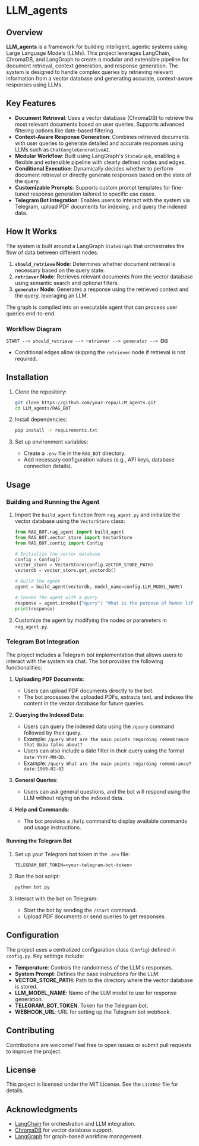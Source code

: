# LLM_agents

## Overview

**LLM_agents** is a framework for building intelligent, agentic systems using Large Language Models (LLMs). This project leverages LangChain, ChromaDB, and LangGraph to create a modular and extensible pipeline for document retrieval, context generation, and response generation. The system is designed to handle complex queries by retrieving relevant information from a vector database and generating accurate, context-aware responses using LLMs.

## Key Features

- **Document Retrieval**: Uses a vector database (ChromaDB) to retrieve the most relevant documents based on user queries. Supports advanced filtering options like date-based filtering.
- **Context-Aware Response Generation**: Combines retrieved documents with user queries to generate detailed and accurate responses using LLMs such as `ChatGoogleGenerativeAI`.
- **Modular Workflow**: Built using LangGraph's `StateGraph`, enabling a flexible and extensible pipeline with clearly defined nodes and edges.
- **Conditional Execution**: Dynamically decides whether to perform document retrieval or directly generate responses based on the state of the query.
- **Customizable Prompts**: Supports custom prompt templates for fine-tuned response generation tailored to specific use cases.
- **Telegram Bot Integration**: Enables users to interact with the system via Telegram, upload PDF documents for indexing, and query the indexed data.

## How It Works

The system is built around a LangGraph `StateGraph` that orchestrates the flow of data between different nodes:

1. **`should_retrieve` Node**: Determines whether document retrieval is necessary based on the query state.
2. **`retriever` Node**: Retrieves relevant documents from the vector database using semantic search and optional filters.
3. **`generator` Node**: Generates a response using the retrieved context and the query, leveraging an LLM.

The graph is compiled into an executable agent that can process user queries end-to-end.

### Workflow Diagram

```plaintext
START --> should_retrieve --> retriever --> generator --> END
```

- Conditional edges allow skipping the `retriever` node if retrieval is not required.

## Installation

1. Clone the repository:
   ```bash
   git clone https://github.com/your-repo/LLM_agents.git
   cd LLM_agents/RAG_BOT
   ```

2. Install dependencies:
   ```bash
   pip install -r requirements.txt
   ```

3. Set up environment variables:
   - Create a `.env` file in the `RAG_BOT` directory.
   - Add necessary configuration values (e.g., API keys, database connection details).

## Usage

### Building and Running the Agent

1. Import the `build_agent` function from `rag_agent.py` and initialize the vector database using the `VectorStore` class:
   ```python
   from RAG_BOT.rag_agent import build_agent
   from RAG_BOT.vector_store import VectorStore
   from RAG_BOT.config import Config

   # Initialize the vector database
   config = Config()
   vector_store = VectorStore(config.VECTOR_STORE_PATH)
   vectordb = vector_store.get_vectordb()

   # Build the agent
   agent = build_agent(vectordb, model_name=config.LLM_MODEL_NAME)

   # Invoke the agent with a query
   response = agent.invoke({"query": "What is the purpose of human life?"})
   print(response)
   ```

2. Customize the agent by modifying the nodes or parameters in `rag_agent.py`.

### Telegram Bot Integration

The project includes a Telegram bot implementation that allows users to interact with the system via chat. The bot provides the following functionalities:

1. **Uploading PDF Documents**:
   - Users can upload PDF documents directly to the bot.
   - The bot processes the uploaded PDFs, extracts text, and indexes the content in the vector database for future queries.

2. **Querying the Indexed Data**:
   - Users can query the indexed data using the `/query` command followed by their query.
   - Example: `/query What are the main points regarding remembrance that Baba talks about?`
   - Users can also include a date filter in their query using the format `date:YYYY-MM-DD`.
   - Example: `/query What are the main points regarding remembrance? date:1969-02-02`

3. **General Queries**:
   - Users can ask general questions, and the bot will respond using the LLM without relying on the indexed data.

4. **Help and Commands**:
   - The bot provides a `/help` command to display available commands and usage instructions.

#### Running the Telegram Bot

1. Set up your Telegram bot token in the `.env` file:
   ```plaintext
   TELEGRAM_BOT_TOKEN=<your-telegram-bot-token>
   ```

2. Run the bot script:
   ```bash
   python bot.py
   ```

3. Interact with the bot on Telegram:
   - Start the bot by sending the `/start` command.
   - Upload PDF documents or send queries to get responses.

## Configuration

The project uses a centralized configuration class (`Config`) defined in `config.py`. Key settings include:
- **Temperature**: Controls the randomness of the LLM's responses.
- **System Prompt**: Defines the base instructions for the LLM.
- **VECTOR_STORE_PATH**: Path to the directory where the vector database is stored.
- **LLM_MODEL_NAME**: Name of the LLM model to use for response generation.
- **TELEGRAM_BOT_TOKEN**: Token for the Telegram bot.
- **WEBHOOK_URL**: URL for setting up the Telegram bot webhook.

## Contributing

Contributions are welcome! Feel free to open issues or submit pull requests to improve the project.

## License

This project is licensed under the MIT License. See the `LICENSE` file for details.

## Acknowledgments

- [LangChain](https://github.com/hwchase17/langchain) for orchestration and LLM integration.
- [ChromaDB](https://www.trychroma.com/) for vector database support.
- [LangGraph](https://github.com/langgraph/langgraph) for graph-based workflow management.